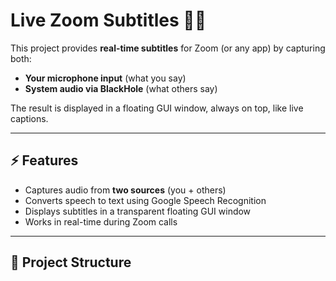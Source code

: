 # Live Zoom Subtitles 🎤💬

This project provides **real-time subtitles** for Zoom (or any app) by capturing both:
- **Your microphone input** (what you say)  
- **System audio via BlackHole** (what others say)  

The result is displayed in a floating GUI window, always on top, like live captions.

---

## ⚡ Features
- Captures audio from **two sources** (you + others)  
- Converts speech to text using Google Speech Recognition  
- Displays subtitles in a transparent floating GUI window  
- Works in real-time during Zoom calls  

---

## 📂 Project Structure
